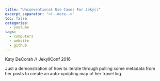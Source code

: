 ```yaml
---
title: "Unconventional Use Cases For Jekyll"
excerpt_separator: "<!--more-->"
toc: false
categories:
  - youtube
tags:
  - computers
  - website
  - github
---
```


Katy DeCorah // JekyllConf 2016

Just a demonstration of how to iterate through pulling some metadata from her posts to create an auto-updating map of her travel log.














